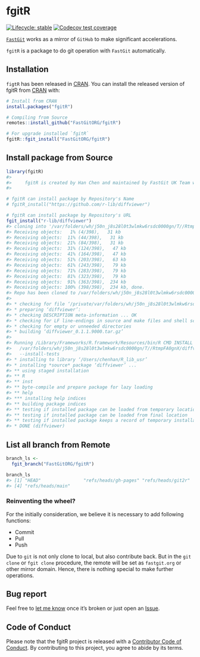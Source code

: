 
<!-- README.md is generated from README.Rmd. Please edit that file -->

# fgitR

<!-- badges: start -->

[![Lifecycle:
stable](https://img.shields.io/badge/lifecycle-stable-brightgreen.svg)](https://lifecycle.r-lib.org/articles/stages.html#stable)
[![Codecov test
coverage](https://codecov.io/gh/FastGitORG/fgitR/branch/main/graph/badge.svg)](https://app.codecov.io/gh/FastGitORG/fgitR?branch=main)
<!-- badges: end -->

[`FastGit`](https://doc.fastgit.org/) works as a mirror of `GitHub` to
make significant accelerations.

`fgitR` is a package to do git operation with `FastGit` automatically.

## Installation

`figtR` has been released in
[CRAN](https://CRAN.R-project.org/package=fgitR). You can install the
released version of fgitR from [CRAN](https://CRAN.R-project.org) with:

``` r
# Install from CRAN
install.packages("fgitR")

# Compiling from Source
remotes::install_github("FastGitORG/fgitR")

# For upgrade installed `fgitR`
fgitR::fgit_install("FastGitORG/fgitR")
```

## Install package from Source

``` r
library(fgitR)
#> 
#>     fgitR is created by Han Chen and maintained by FastGit UK Team who creates fastgit.org.
#> 

# fgitR can install package by Repository's Name
# fgitR_install("https://github.com/r-lib/diffviewer")

# fgitR can install package by Repository's URL
fgit_install("r-lib/diffviewer")
#> cloning into '/var/folders/wh/j50n_j8s28l0t3wlmkw6rsdc0000gn/T//RtmpFA0gnX/r-lib/diffviewer'...
#> Receiving objects:   1% (4/398),   31 kb
#> Receiving objects:  11% (44/398),   31 kb
#> Receiving objects:  21% (84/398),   31 kb
#> Receiving objects:  31% (124/398),   47 kb
#> Receiving objects:  41% (164/398),   47 kb
#> Receiving objects:  51% (203/398),   63 kb
#> Receiving objects:  61% (243/398),   79 kb
#> Receiving objects:  71% (283/398),   79 kb
#> Receiving objects:  81% (323/398),   79 kb
#> Receiving objects:  91% (363/398),  234 kb
#> Receiving objects: 100% (398/398),  234 kb, done.
#> Repo has been cloned to /var/folders/wh/j50n_j8s28l0t3wlmkw6rsdc0000gn/T//RtmpFA0gnX/r-lib/diffviewer
#> 
#> * checking for file ‘/private/var/folders/wh/j50n_j8s28l0t3wlmkw6rsdc0000gn/T/RtmpFA0gnX/r-lib/diffviewer/DESCRIPTION’ ... OK
#> * preparing ‘diffviewer’:
#> * checking DESCRIPTION meta-information ... OK
#> * checking for LF line-endings in source and make files and shell scripts
#> * checking for empty or unneeded directories
#> * building ‘diffviewer_0.1.1.9000.tar.gz’
#> 
#> Running /Library/Frameworks/R.framework/Resources/bin/R CMD INSTALL \
#>   /var/folders/wh/j50n_j8s28l0t3wlmkw6rsdc0000gn/T//RtmpFA0gnX/diffviewer_0.1.1.9000.tar.gz \
#>   --install-tests 
#> * installing to library ‘/Users/chenhan/R_lib_usr’
#> * installing *source* package ‘diffviewer’ ...
#> ** using staged installation
#> ** R
#> ** inst
#> ** byte-compile and prepare package for lazy loading
#> ** help
#> *** installing help indices
#> ** building package indices
#> ** testing if installed package can be loaded from temporary location
#> ** testing if installed package can be loaded from final location
#> ** testing if installed package keeps a record of temporary installation path
#> * DONE (diffviewer)
```

## List all branch from Remote

``` r
branch_ls <-
  fgit_branch("FastGitORG/fgitR")

branch_ls
#> [1] "HEAD"                "refs/heads/gh-pages" "refs/heads/git2r"   
#> [4] "refs/heads/main"
```

### Reinventing the wheel?

For the initially consideration, we believe it is necessary to add
following functions:

-   Commit
-   Pull
-   Push

Due to `git` is not only clone to local, but also contribute back. But
in the `git clone` or `fgit clone` procedure, the remote will be set as
`fastgit.org` or other mirror domain. Hence, there is nothing special to
make further operations.

## Bug report

Feel free to [let me know](mailto://chenhan28@gmail.com) once it’s
broken or just open an
<a class="github-button" href="https://github.com/FastGitORG/fgitR/issues" data-color-scheme="no-preference: light; light: light; dark: dark;" data-size="large" aria-label="Issue FastGitORG/fgitR on GitHub">Issue</a>.

## Code of Conduct

Please note that the fgitR project is released with a [Contributor Code
of
Conduct](https://contributor-covenant.org/version/2/0/CODE_OF_CONDUCT.html).
By contributing to this project, you agree to abide by its terms.
